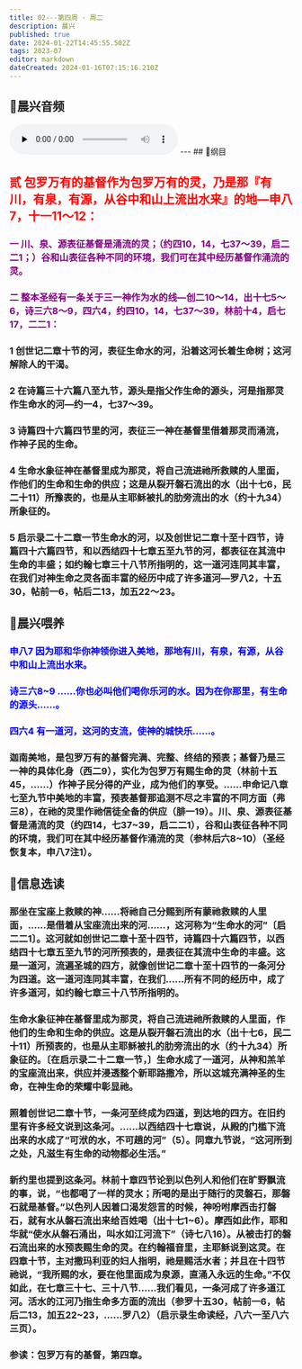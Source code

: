 ```yaml
---
title: 02---第四周 · 周二
description: 晨兴
published: true
date: 2024-01-22T14:45:55.502Z
tags: 2023-07
editor: markdown
dateCreated: 2024-01-16T07:15:16.210Z
---
```


## 🎵晨兴音频
<audio id="audio" controls="" preload="none">
      <source id="mp3" src="/2023-07/week4/week4day2.mp3">
</audio>
---
## 📖纲目

## <font color=red>贰 包罗万有的基督作为包罗万有的灵，乃是那『有川，有泉，有源，从谷中和山上流出水来』的地—申八7，十一11～12：</font>

### <font color=purple>一 川、泉、源表征基督是涌流的灵；（约四10，14，七37～39，启二二1；）谷和山表征各种不同的环境，我们可在其中经历基督作涌流的灵。</font>

### <font color=purple>二 整本圣经有一条关于三一神作为水的线—创二10～14，出十七5～6，诗三六8～9，四六4，约四10，14，七37～39，林前十4，启七17，二二1：</font>

### 1 创世记二章十节的河，表征生命水的河，沿着这河长着生命树；这河解除人的干渴。

### 2 在诗篇三十六篇八至九节，源头是指父作生命的源头，河是指那灵作生命水的河—约一4，七37～39。

### 3 诗篇四十六篇四节里的河，表征三一神在基督里借着那灵而涌流，作神子民的生命。

### 4 生命水象征神在基督里成为那灵，将自己流进祂所救赎的人里面，作他们的生命和生命的供应；这是从裂开磐石流出的水（出十七6，民二十11）所豫表的，也是从主耶稣被扎的肋旁流出的水（约十九34）所象征的。

### 5 启示录二十二章一节生命水的河，以及创世记二章十至十四节，诗篇四十六篇四节，和以西结四十七章五至九节的河，都表征在其流中生命的丰盛；如约翰七章三十八节所指明的，这一道河连同其丰富，在我们对神生命之灵各面丰富的经历中成了许多道河—罗八2，十五30，帖前一6，帖后二13，加五22～23。

## 📖晨兴喂养

### <font color=blue> 申八7    因为耶和华你神领你进入美地，那地有川，有泉，有源，从谷中和山上流出水来。</font>

### <font color=blue> 诗三六8~9    ……你也必叫他们喝你乐河的水。因为在你那里，有生命的源头……。</font>

### <font color=blue> 四六4    有一道河，这河的支流，使神的城快乐……。</font>

### 迦南美地，是包罗万有的基督完满、完整、终结的预表；基督乃是三一神的具体化身（西二9），实化为包罗万有赐生命的灵（林前十五45，……）作神子民分得的产业，成为他们的享受。……申命记八章七至九节中美地的丰富，预表基督那追测不尽之丰富的不同方面（弗三8），在祂的灵里作祂信徒全备的供应（腓一19）。川、泉、源表征基督是涌流的灵（约四14，七37~39，启二二1），谷和山表征各种不同的环境，我们可在其中经历基督作涌流的灵（参林后六8~10）（圣经恢复本，申八7注1）。

## 📖信息选读

### 那坐在宝座上救赎的神……将祂自己分赐到所有蒙祂救赎的人里面，……是借着从宝座流出来的河……，这河称为“生命水的河”〔启二二1〕。这河就如创世记二章十至十四节，诗篇四十六篇四节，以西结四十七章五至九节的河所预表的，是表征在其流中生命的丰盛。这是一道河，流遍圣城的四方，就像创世记二章十至十四节的一条河分为四道。这一道河连同其丰富，在我们……所有不同的经历中，成了许多道河，如约翰七章三十八节所指明的。

### 生命水象征神在基督里成为那灵，将自己流进祂所救赎的人里面，作他们的生命和生命的供应。这是从裂开磐石流出的水（出十七6，民二十11）所预表的，也是从主耶稣被扎的肋旁流出的水（约十九34）所象征的。〔在启示录二十二章一节，〕生命水成了一道河，从神和羔羊的宝座流出来，供应并浸透整个新耶路撒冷，所以这城充满神圣的生命，在神生命的荣耀中彰显祂。

### 照着创世记二章十节，一条河至终成为四道，到达地的四方。在旧约里有许多经文说到这条河。……以西结四十七章说，从殿的门槛下流出来的水成了“可洑的水，不可趟的河”（5）。同章九节说，“这河所到之处，凡滋生有生命的动物都必生活。”

### 新约里也提到这条河。林前十章四节论到以色列人和他们在旷野飘流的事，说，“也都喝了一样的灵水；所喝的是出于随行的灵磐石，那磐石就是基督。”以色列人因着口渴发怨言的时候，神吩咐摩西击打磐石，就有水从磐石流出来给百姓喝（出十七1~6）。摩西如此作，耶和华就“使水从磐石涌出，叫水如江河流下”（诗七八16）。从被击打的磐石流出来的水预表赐生命的灵。在约翰福音里，主耶稣说到这灵。在四章十节，主对撒玛利亚的妇人指明，祂是赐活水者；并且在十四节祂说，“我所赐的水，要在他里面成为泉源，直涌入永远的生命。”不仅如此，在七章三十七、三十八节……我们看见，一条河成了许多道江河。活水的江河乃指生命多方面的流出（参罗十五30，帖前一6，帖后二13，加五22~23，……罗八2）（启示录生命读经，八六一至八六三页）。

### 参读：包罗万有的基督，第四章。
<!-- Google tag (gtag.js) -->
<script async src="https://www.googletagmanager.com/gtag/js?id=G-1P8709Z16T"></script>
<script>
  window.dataLayer = window.dataLayer || [];
  function gtag(){dataLayer.push(arguments);}
  gtag('js', new Date());

  gtag('config', 'G-1P8709Z16T');
</script>